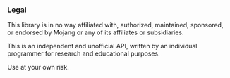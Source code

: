 ### Legal

This library is in no way affiliated with, authorized, maintained, sponsored, or endorsed by Mojang or any of its affiliates or subsidiaries. 

This is an independent and unofficial API, written by an individual programmer for research and educational purposes.

Use at your own risk.
